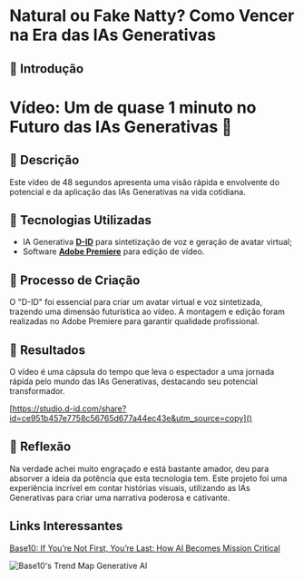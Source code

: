 # Natural ou Fake Natty? Como Vencer na Era das IAs Generativas

## 🚀 Introdução

# Vídeo: Um de quase 1 minuto no Futuro das IAs Generativas 🎥

## 📒 Descrição
Este vídeo de 48 segundos apresenta uma visão rápida e envolvente do potencial e da aplicação das IAs Generativas na vida cotidiana.

## 🤖 Tecnologias Utilizadas
- IA Generativa **[D-ID](https://www.d-id.com)** para sintetização de voz e geração de avatar virtual;
- Software **[Adobe Premiere](https://www.adobe.com/products/premiere.html)** para edição de vídeo.

## 🧐 Processo de Criação
 O "D-ID" foi essencial para criar um avatar virtual e voz sintetizada, trazendo uma dimensão futurística ao vídeo. A montagem e edição foram realizadas no Adobe Premiere para garantir qualidade profissional.

## 🚀 Resultados
O vídeo é uma cápsula do tempo que leva o espectador a uma jornada rápida pelo mundo das IAs Generativas, destacando seu potencial transformador.

[https://studio.d-id.com/share?id=ce951b457e7758c56765d677a44ec43e&utm_source=copy]()

## 💭 Reflexão
Na verdade achei muito engraçado e está bastante amador, deu para absorver a ideia da potência que esta tecnologia tem.
Este projeto foi uma experiência incrível em contar histórias visuais, utilizando as IAs Generativas para criar uma narrativa poderosa e cativante.


## Links Interessantes

[Base10: If You’re Not First, You’re Last: How AI Becomes Mission Critical](https://base10.vc/post/generative-ai-mission-critical/)

![Base10's Trend Map Generative AI](https://github.com/digitalinnovationone/lab-natty-or-not/assets/730492/f4df26e8-f8f7-4419-8252-c69d73ea930c)
